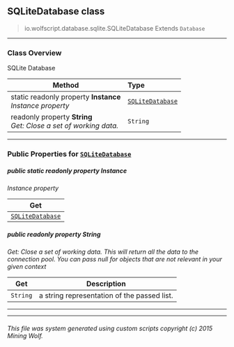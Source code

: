 ## SQLiteDatabase __class__

>io.wolfscript.database.sqlite.SQLiteDatabase
>Extends `Database`

---

### Class Overview

SQLite Database

Method | Type   
--- | :--- 
static readonly property __Instance__ <br> _Instance property_ | [`SQLiteDatabase`](SQLiteDatabase.md)
 readonly property __String__ <br> _Get: Close a set of working data._ | `String`



---


### Public Properties for [`SQLiteDatabase`](SQLiteDatabase.md)

##### <a id='instance'></a>public static readonly property __Instance__

_Instance property_

Get | 
--- | 
[`SQLiteDatabase`](SQLiteDatabase.md) |



##### <a id='string'></a>public  readonly property __String__

_Get: Close a set of working data. This will return all the data to the connection pool. You can pass null for objects that are not relevant in your given context_

Get | Description
--- | --- 
`String` | a string representation of the passed list.



---
---


###### This file was system generated using custom scripts copyright (c) 2015 Mining Wolf.
	

